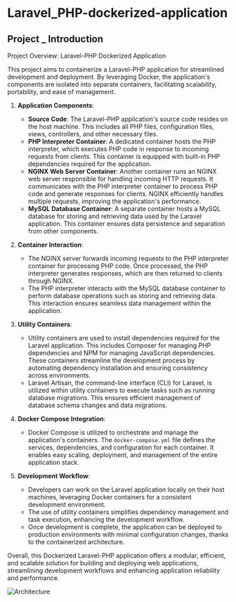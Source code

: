 # Laravel_PHP-dockerized-application

<h2> Project _ Introduction </h2>

<p> 
Project Overview: Laravel-PHP Dockerized Application

This project aims to containerize a Laravel-PHP application for streamlined development and deployment. By leveraging Docker, the application's components are isolated into separate containers, facilitating scalability, portability, and ease of management.

1. **Application Components**:
   - **Source Code**: The Laravel-PHP application's source code resides on the host machine. This includes all PHP files, configuration files, views, controllers, and other necessary files.
   - **PHP Interpreter Container**: A dedicated container hosts the PHP interpreter, which executes PHP code in response to incoming requests from clients. This container is equipped with built-in PHP dependencies required for the application.
   - **NGINX Web Server Container**: Another container runs an NGINX web server responsible for handling incoming HTTP requests. It communicates with the PHP interpreter container to process PHP code and generate responses for clients. NGINX efficiently handles multiple requests, improving the application's performance.
   - **MySQL Database Container**: A separate container hosts a MySQL database for storing and retrieving data used by the Laravel application. This container ensures data persistence and separation from other components.
  
2. **Container Interaction**:
   - The NGINX server forwards incoming requests to the PHP interpreter container for processing PHP code. Once processed, the PHP interpreter generates responses, which are then returned to clients through NGINX.
   - The PHP interpreter interacts with the MySQL database container to perform database operations such as storing and retrieving data. This interaction ensures seamless data management within the application.

3. **Utility Containers**:
   - Utility containers are used to install dependencies required for the Laravel application. This includes Composer for managing PHP dependencies and NPM for managing JavaScript dependencies. These containers streamline the development process by automating dependency installation and ensuring consistency across environments.
   - Laravel Artisan, the command-line interface (CLI) for Laravel, is utilized within utility containers to execute tasks such as running database migrations. This ensures efficient management of database schema changes and data migrations.

4. **Docker Compose Integration**:
   - Docker Compose is utilized to orchestrate and manage the application's containers. The `docker-compose.yml` file defines the services, dependencies, and configuration for each container. It enables easy scaling, deployment, and management of the entire application stack.

5. **Development Workflow**:
   - Developers can work on the Laravel application locally on their host machines, leveraging Docker containers for a consistent development environment.
   - The use of utility containers simplifies dependency management and task execution, enhancing the development workflow.
   - Once development is complete, the application can be deployed to production environments with minimal configuration changes, thanks to the containerized architecture.

Overall, this Dockerized Laravel-PHP application offers a modular, efficient, and scalable solution for building and deploying web applications, streamlining development workflows and enhancing application reliability and performance.

</p>

![Architecture](https://github.com/Hemanthbugata/Laravel_PHP-dockerized-application/assets/102855092/340ed6f3-4632-449d-a8d2-fee2e1f862cc)
